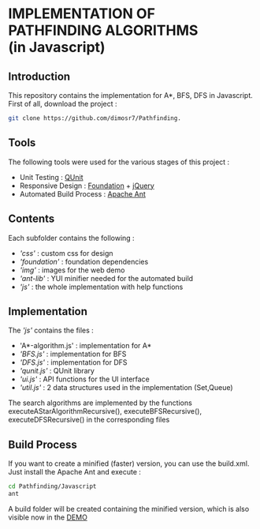 IMPLEMENTATION OF <br/>PATHFINDING ALGORITHMS<br/> (in Javascript)
======================================================================

Introduction
----------------------------------------------------------------------
This repository contains the implementation for A*, BFS, DFS in Javascript.
First of all, download the project :
```sh
git clone https://github.com/dimosr7/Pathfinding.
```

Tools
-----------------------------------------------------------------------------------------------
The following tools were used for the various stages of this project :

* Unit Testing : [QUnit](http://qunitjs.com/)
* Responsive Design : [Foundation](http://foundation.zurb.com/) + [jQuery](http://jquery.com/)
* Automated Build Process : [Apache Ant](http://ant.apache.org/)

Contents
----------------------------------------------------------------------------------------------
Each subfolder contains the following :

* *'css'* : custom css for design
* *'foundation'* : foundation dependencies
* *'img'* : images for the web demo
* *'ant-lib'* : YUI minifier needed for the automated build
* *'js'* : the whole implementation with help functions

Implementation
---------------------------------------------------------------------------------------------------
The *'js'* contains the files :<br/>
- 'A\*-algorithm.js' : implementation for A\*<br/>
- *'BFS.js'* : implementation for BFS<br/>
- *'DFS.js'* : implementation for DFS<br/>
- *'qunit.js'* : QUnit library<br/>
- *'ui.js'* : API functions for the UI interface<br/>
- *'util.js'* : 2 data structures used in the implementation (Set,Queue)<br/>

The search algorithms are implemented by the functions executeAStarAlgorithmRecursive(), executeBFSRecursive(), executeDFSRecursive() in the corresponding files

Build Process
------------------------------------------------------------------------------------------------
If you want to create a minified (faster) version, you can use the build.xml.
Just install the Apache Ant and execute :
```sh
cd Pathfinding/Javascript
ant
```
A build folder will be created containing the minified version, which is also visible now in the [DEMO](http://www.dimosraptis.com/Pathfinding)
